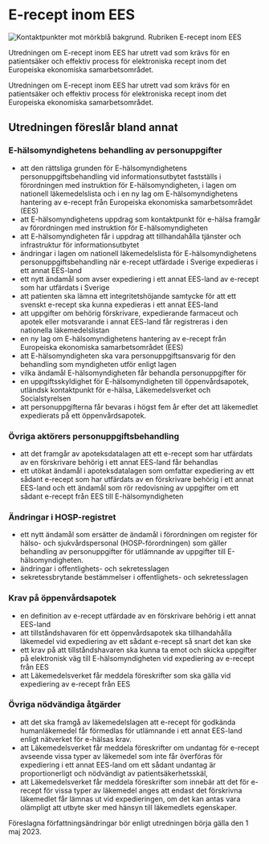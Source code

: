 # E-recept inom EES

![Kontaktpunkter mot mörkblå bakgrund. Rubriken E-recept inom EES](/contentassets/51b8a6b20e5245f7a725013da27a6eab/sou_2021_102-omslag.jpg?width=150&quality=85)

Utredningen om E-recept inom EES har utrett vad som krävs för en patientsäker och effektiv process för elektroniska recept inom det Europeiska ekonomiska samarbetsområdet.

Utredningen om E-recept inom EES har utrett vad som krävs för en patientsäker och effektiv process för elektroniska recept inom det Europeiska ekonomiska samarbetsområdet.

## Utredningen föreslår bland annat

### E-hälsomyndighetens behandling av personuppgifter

* att den rättsliga grunden för E-hälsomyndighetens personuppgiftsbehandling vid informationsutbytet fastställs i förordningen med instruktion för E-hälsomyndigheten, i lagen om nationell läkemedelslista och i en ny lag om E-hälsomyndighetens hantering av e-recept från Europeiska ekonomiska samarbetsområdet (EES)
* att E-hälsomyndighetens uppdrag som kontaktpunkt för e-hälsa
framgår av förordningen med instruktion för E-hälsomyndigheten
* att E-hälsomyndigheten får i uppdrag att tillhandahålla tjänster och infrastruktur för informationsutbytet
* ändringar i lagen om nationell läkemedelslista för E-hälsomyndighetens personuppgiftsbehandling när e-recept utfärdade i Sverige expedieras i ett annat EES-land
* ett nytt ändamål som avser expediering i ett annat EES-land
av e-recept som har utfärdats i Sverige
* att patienten ska lämna ett integritetshöjande samtycke för att ett svenskt e-recept ska kunna expedieras i ett annat EES-land
* att uppgifter om behörig förskrivare, expedierande farmaceut och apotek eller motsvarande i annat EES-land får registreras i den nationella läkemedelslistan
* en ny lag om E-hälsomyndighetens hantering av e-recept från Europeiska ekonomiska samarbetsområdet (EES)
* att E-hälsomyndigheten ska vara personuppgiftsansvarig
för den behandling som myndigheten utför enligt lagen
* vilka ändamål E-hälsomyndigheten får behandla personuppgifter för
* en uppgiftsskyldighet för E-hälsomyndigheten till öppenvårdsapotek, utländsk kontaktpunkt för e-hälsa, Läkemedelsverket och Socialstyrelsen
* att personuppgifterna får bevaras i högst fem år efter det att läkemedlet expedierats på ett öppenvårdsapotek.

### Övriga aktörers personuppgiftsbehandling

* att det framgår av apoteksdatalagen att ett e-recept som har utfärdats av en förskrivare behörig i ett annat EES-land får behandlas
* ett utökat ändamål i apoteksdatalagen som omfattar expediering av ett sådant e-recept som har utfärdats av en förskrivare behörig i ett annat EES-land och ett ändamål som rör redovisning av uppgifter om ett sådant e-recept från EES till E-hälsomyndigheten

### Ändringar i HOSP-registret

* ett nytt ändamål som ersätter de ändamål i förordningen
om register för hälso- och sjukvårdspersonal (HOSP-förordningen) som gäller behandling av personuppgifter för utlämnande av uppgifter till E-hälsomyndigheten.
* ändringar i offentlighets- och sekretesslagen
* sekretessbrytande bestämmelser i offentlighets-
och sekretesslagen

### Krav på öppenvårdsapotek

* en definition av e-recept utfärdade av en förskrivare behörig i ett annat EES-land
* att tillståndshavaren för ett öppenvårdsapotek ska tillhandahålla läkemedel vid expediering av ett sådant e-recept så snart det kan ske
* ett krav på att tillståndshavaren ska kunna ta emot och skicka uppgifter på elektronisk väg till E-hälsomyndigheten vid expediering av e-recept från EES
* att Läkemedelsverket får meddela föreskrifter som ska gälla
vid expediering av e-recept från EES

### Övriga nödvändiga åtgärder

* att det ska framgå av läkemedelslagen att e-recept för godkända humanläkemedel får förmedlas för utlämnande
i ett annat EES-land enligt nätverket för e-hälsas krav.
* att Läkemedelsverket får meddela föreskrifter
om undantag för e-recept avseende vissa typer av läkemedel som inte får överföras för expediering i ett annat EES-land om ett sådant
undantag är proportionerligt och nödvändigt av patientsäkerhetsskäl,
* att Läkemedelsverket får meddela föreskrifter som innebär att det för e-recept för vissa typer av läkemedel anges att endast det förskrivna läkemedlet får lämnas ut vid expedieringen, om det kan antas vara olämpligt att utbyte sker med hänsyn till läkemedlets egenskaper.

Föreslagna författningsändringar bör enligt utredningen börja gälla
den 1 maj 2023.
